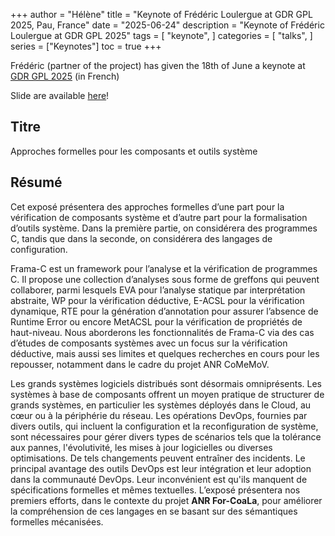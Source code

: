 +++
author = "Hélène"
title = "Keynote of Frédéric Loulergue at GDR GPL 2025, Pau, France"
date = "2025-06-24"
description = "Keynote of Frédéric Loulergue at GDR GPL 2025"
tags = [
    "keynote",
]
categories = [
    "talks",
]
series = ["Keynotes"]
toc = true
+++
<!--more-->

Frédéric (partner of the project) has given the 18th of June a keynote at [GDR GPL 2025](https://gdrgpl2025.sciencesconf.org/resource/page/id/4) (in French)

Slide are available [here](../../gdr.pdf)!

## Titre

Approches formelles pour les composants et outils système

## Résumé

Cet exposé présentera des approches formelles d’une part pour la vérification de composants système et d’autre part pour la formalisation d’outils système. Dans la première partie, on considérera des programmes C, tandis que dans la seconde, on considérera des langages de configuration.

Frama-C est un framework pour l’analyse et la vérification de programmes C. Il propose une collection d’analyses sous forme de greffons qui peuvent collaborer, parmi lesquels EVA pour l’analyse statique par interprétation abstraite, WP pour la vérification déductive, E-ACSL pour la vérification dynamique, RTE pour la génération d’annotation pour assurer l’absence de Runtime Error ou encore MetACSL pour la vérification de propriétés de haut-niveau. Nous aborderons les fonctionnalités de Frama-C via des cas d’études de composants systèmes avec un focus sur la vérification déductive, mais aussi ses limites et quelques recherches en cours pour les repousser, notamment dans le cadre du projet ANR CoMeMoV.

Les grands systèmes logiciels distribués sont désormais omniprésents. Les systèmes à base de composants offrent un moyen pratique de structurer de grands systèmes, en particulier les systèmes déployés dans le Cloud, au cœur ou à la périphérie du réseau. Les opérations DevOps, fournies par divers outils, qui incluent la configuration et la reconfiguration de système, sont nécessaires pour gérer divers types de scénarios tels que la tolérance aux pannes, l'évolutivité, les mises à jour logicielles ou diverses optimisations. De tels changements peuvent entraîner des incidents. Le principal avantage des outils DevOps est leur intégration et leur adoption dans la communauté DevOps. Leur inconvénient est qu'ils manquent de spécifications formelles et mêmes textuelles. L’exposé présentera nos premiers efforts, dans le contexte du projet **ANR For-CoaLa**, pour améliorer la compréhension de ces langages en se basant sur des sémantiques formelles mécanisées.

